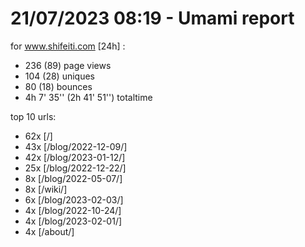 # 21/07/2023 08:19 - Umami report
for www.shifeiti.com [24h] :

 - 236 (89) page views
 - 104 (28) uniques
 - 80 (18) bounces
 - 4h 7' 35'' (2h 41' 51'') totaltime


top 10 urls:
 - 62x [/]
 - 43x [/blog/2022-12-09/]
 - 42x [/blog/2023-01-12/]
 - 25x [/blog/2022-12-22/]
 - 8x [/blog/2022-05-07/]
 - 8x [/wiki/]
 - 6x [/blog/2023-02-03/]
 - 4x [/blog/2022-10-24/]
 - 4x [/blog/2023-02-01/]
 - 4x [/about/]


